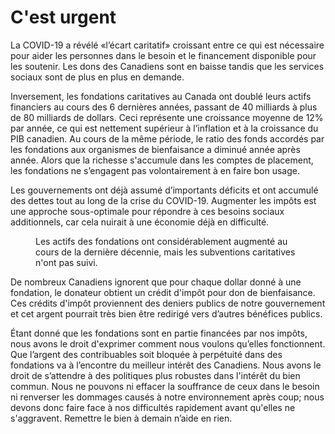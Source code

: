 # C'est urgent
  
La COVID-19 a révélé «l’écart caritatif» croissant entre ce qui est nécessaire pour aider les personnes dans le besoin et le financement disponible pour les soutenir. Les dons des Canadiens sont en baisse tandis que les services sociaux sont de plus en plus en demande.

Inversement, les fondations caritatives au Canada ont doublé leurs actifs financiers au cours des 6 dernières années, passant de 40 milliards à plus de 80 milliards de dollars. Ceci représente une croissance moyenne de 12% par année, ce qui est nettement supérieur à l’inflation et à la croissance du PIB canadien. Au cours de la même période, le ratio des fonds accordés par les fondations aux organismes de bienfaisance a diminué année après année. Alors que la richesse s'accumule dans les comptes de placement, les fondations ne s’engagent pas volontairement à en faire bon usage.

Les gouvernements ont déjà assumé d’importants déficits et ont accumulé des dettes tout au long de la crise du COVID-19. Augmenter les impôts est une approche sous-optimale pour répondre à ces besoins sociaux additionnels, car cela nuirait à une économie déjà en difficulté.

<figure>
<canvas id="assets-chart"></canvas>
<figcaption>Les actifs des fondations ont considérablement augmenté au cours de la dernière décennie, mais les subventions caritatives n'ont pas suivi.</figcaption>
</figure>

De nombreux Canadiens ignorent que pour chaque dollar donné à une fondation, le donateur obtient un crédit d'impôt pour don de bienfaisance. Ces crédits d'impôt proviennent des deniers publics de notre gouvernement et cet argent pourrait très bien être redirigé vers d’autres bénéfices publics.

Étant donné que les fondations sont en partie financées par nos impôts, nous avons le droit d'exprimer comment nous voulons qu’elles fonctionnent. Que l’argent des contribuables soit bloquée à perpétuité dans des fondations va à l’encontre du meilleur intérêt des Canadiens. Nous avons le droit de s’attendre à des politiques plus robustes dans l'intérêt du bien commun. Nous ne pouvons ni effacer la souffrance de ceux dans le besoin ni renverser les dommages causés à notre environnement après coup; nous devons donc faire face à nos difficultés rapidement avant qu'elles ne s'aggravent. Remettre le bien à demain n’aide en rien.
